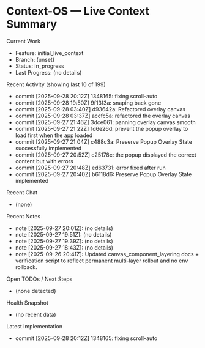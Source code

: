# Context-OS — Live Context Summary

Current Work
- Feature: initial_live_context
- Branch: (unset)
- Status: in_progress
- Last Progress: (no details)

Recent Activity (showing last 10 of 199)
- commit [2025-09-28 20:12Z] 1348165: fixing scroll-auto
- commit [2025-09-28 19:50Z] 9f13f3a: snaping back gone
- commit [2025-09-28 03:40Z] d93642a: Refactored overlay canvas
- commit [2025-09-28 03:37Z] accfc5a: refactored the overlay canvas
- commit [2025-09-27 21:46Z] 3dce061: panning overlay canvas smooth
- commit [2025-09-27 21:22Z] 1d6e26d: prevent the popup overlay to load first when the app loaded
- commit [2025-09-27 21:04Z] c488c3a: Preserve Popup Overlay State successfully implemented
- commit [2025-09-27 20:52Z] c25178c: the popup displayed the correct content but with errors
- commit [2025-09-27 20:48Z] ed63731: error fixed after run
- commit [2025-09-27 20:40Z] b6118d6: Preserve Popup Overlay State implemented

Recent Chat
- (none)

Recent Notes
- note [2025-09-27 20:01Z]: (no details)
- note [2025-09-27 19:51Z]: (no details)
- note [2025-09-27 19:39Z]: (no details)
- note [2025-09-27 18:43Z]: (no details)
- note [2025-09-26 20:41Z]: Updated canvas_component_layering docs + verification script to reflect permanent multi-layer rollout and no env rollback.

Open TODOs / Next Steps
- (none detected)

Health Snapshot
- (no recent data)

Latest Implementation
- commit [2025-09-28 20:12Z] 1348165: fixing scroll-auto
